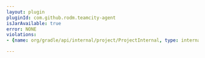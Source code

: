```yaml
---
layout: plugin
pluginId: com.github.rodm.teamcity-agent
isJarAvailable: true
error: NONE
violations:
- {name: org/gradle/api/internal/project/ProjectInternal, type: internal-api-usage}

---
```

